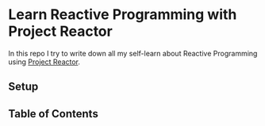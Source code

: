 # Learn Reactive Programming with Project Reactor

In this repo I try to write down all my self-learn about Reactive Programming using [Project Reactor](https://projectreactor.io/).

## Setup

## Table of Contents

